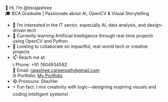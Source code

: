 👋 Hi, I’m @itsrajashree  
🎓 BCA Graduate | Passionate about AI, OpenCV & Visual Storytelling  

- 👀 I’m interested in the IT sector, especially AI, data analysis, and design-driven tech  
- 🌱 Currently learning Artificial Intelligence through real-time projects using OpenCV and Python  
- 💞️ Looking to collaborate on impactful, real-world tech or creative projects  
- 📫 Reach me at:  
  📞 Phone: +91 7604934592  
  📧 Email: rajashree.careerpath@gmail.com  
  🌐 Portfolio: [My Portfolio](https://itsrajashree.github.io/My-Portfolio/)  
- 😄 Pronouns: She/Her  
- ⚡ Fun fact: I mix creativity with logic—designing inspiring visuals and coding intelligent systems!
